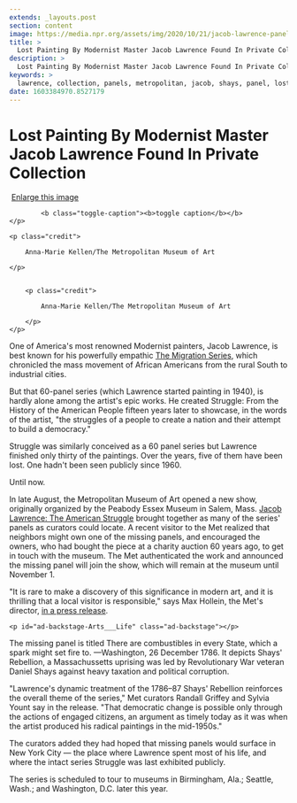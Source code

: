 ```yaml
--- 
extends: _layouts.post 
section: content 
image: https://media.npr.org/assets/img/2020/10/21/jacob-lawrence-panel-16-md_wide-e60c37cb3347e0bedd12fe29a7bbcdd5df398106.jpg?s=1400 
title: > 
  Lost Painting By Modernist Master Jacob Lawrence Found In Private Collection 
description: > 
  Lost Painting By Modernist Master Jacob Lawrence Found In Private CollectionEnlarge this image toggle caption Anna-Marie Kellen/The Metropolitan Museum of Art Anna-Marie Kellen/The Metropolitan Museum of ArtOne of America's most renowned Modernist painters, Jacob Lawrence, is best known for his powerfully empathic The Migration Series, which chronicled the mass movement of African Americans from the rural South to industrial cities.Struggle was similarly conceived as a 60 panel series but Lawrence finished only thirty of the paintings.In late August, the Metropolitan Museum of Art opened a new show, originally organized by the Peabody Essex Museum in Salem, Mass.Jacob Lawrence: The American Struggle brought together as many of the series' panels as curators could locate.The missing panel is titled There are combustibles in every State, which a spark might set fire to. 
keywords: > 
  lawrence, collection, panels, metropolitan, jacob, shays, panel, lost, missing, master, private, painting, museum, struggle, series, met, modernist 
date: 1603384970.8527179 
--- 
```

<div><p class="storytitle">
      <h1>Lost Painting By Modernist Master Jacob Lawrence Found In Private Collection</h1>
   
   
   
</p><img src="https://media.npr.org/assets/img/2020/10/21/jacob-lawrence-panel-16-md_custom-44cdfe84e760a63436308118c5f93a81724e819e-s1100-c15.jpg" class="img lazyOnLoad" alt="">
        <a class="enlargelink" href="https://media.npr.org/assets/img/2020/10/21/jacob-lawrence-panel-16-md_custom-44cdfe84e760a63436308118c5f93a81724e819e-s1200.jpg">Enlarge this image</a>
        <p class="caption-wrap">
         


            <b class="toggle-caption"><b>toggle caption</b></b>
    </p>

    <p class="credit">
        
        Anna-Marie Kellen/The Metropolitan Museum of Art
        
    </p>
<img alt="">
    <p class="image_data">
         
        <p class="credit">
            
            Anna-Marie Kellen/The Metropolitan Museum of Art
            
        </p>
    </p>
<p>One of America's most renowned Modernist painters, Jacob Lawrence, is best known for his powerfully empathic <a href="https://lawrencemigration.phillipscollection.org/">The Migration Series</a>, which chronicled the mass movement of African Americans from the rural South to industrial cities.</p>   <p>But that 60-panel series (which Lawrence started painting in 1940), is hardly alone among the artist's epic works. He created Struggle: From the History of the American People fifteen years later to showcase, in the words of the artist, "the struggles of a people to create a nation and their attempt to build a democracy."</p>   <p>Struggle was similarly conceived as a 60 panel series but Lawrence finished only thirty of the paintings. Over the years, five of them have been lost. One hadn't been seen publicly since 1960.</p>   <p>Until now.</p>   <p>In late August, the Metropolitan Museum of Art opened a new show, originally organized by the Peabody Essex Museum in Salem, Mass. <a href="https://www.metmuseum.org/exhibitions/listings/2020/jacob-lawrence-american-struggle">Jacob Lawrence: The American Struggle</a> brought together as many of the series' panels as curators could locate. A recent visitor to the Met realized that neighbors might own one of the missing panels, and encouraged the owners, who had bought the piece at a charity auction 60 years ago, to get in touch with the museum. The Met authenticated the work and announced the missing panel will join the show, which will remain at the museum until November 1.</p>   <p>"It is rare to make a discovery of this significance in modern art, and it is thrilling that a local visitor is responsible," says Max Hollein, the Met's director, <a href="https://www.metmuseum.org/press/news/2020/jacob-lawrence-panel-16-discovery">in a press release</a>.</p>   
    

    <p id="ad-backstage-Arts___Life" class="ad-backstage"></p>

   <p>The missing panel is titled There are combustibles in every State, which a spark might set fire to. &#8212;Washington, 26 December 1786. It depicts Shays' Rebellion, a Massachussetts uprising was led by Revolutionary War veteran Daniel Shays against heavy taxation and political corruption.</p>   <p>"Lawrence's dynamic treatment of the 1786&#8211;87 Shays' Rebellion reinforces the overall theme of the series," Met curators Randall Griffey and Sylvia Yount say in the release. "That democratic change is possible only through the actions of engaged citizens, an argument as timely today as it was when the artist produced his radical paintings in the mid-1950s."</p>   <p>The curators added they had hoped that missing panels would surface in New York City &#8212; the place where Lawrence spent most of his life, and where the intact series Struggle was last exhibited publicly.</p>   <p>The series is scheduled to tour to museums in Birmingham, Ala.; Seattle, Wash.; and Washington, D.C. later this year.</p>
</div>